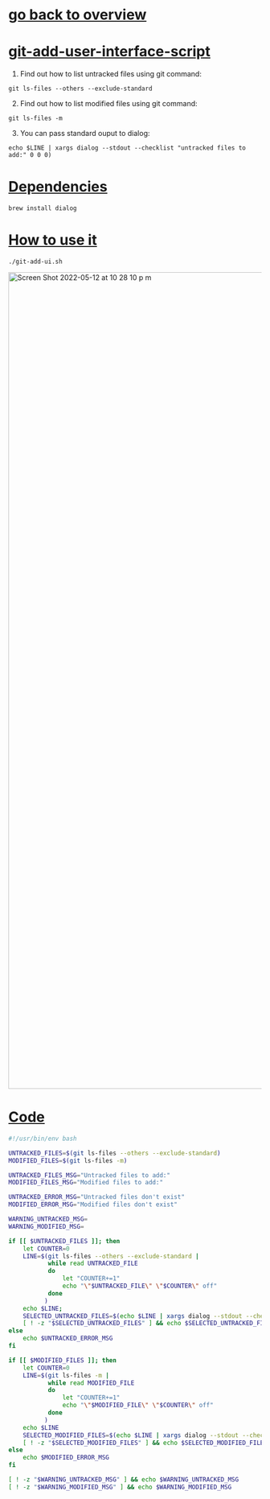 # [go back to overview](https://github.com/c4arl0s#bash-scripts)

# [git-add-user-interface-script](https://github.com/c4arl0s/git-add-user-interface-script#go-back-to-overview)

1. Find out how to list untracked files using git command:

```console
git ls-files --others --exclude-standard
```

2. Find out how to list modified files using git command:

```console
git ls-files -m
```

3. You can pass standard ouput to dialog:

```console
echo $LINE | xargs dialog --stdout --checklist "untracked files to add:" 0 0 0)
```

# [Dependencies](https://github.com/c4arl0s/git-add-user-interface-script#git-add-user-interface-script)

```console
brew install dialog
```

# [How to use it](https://github.com/c4arl0s/git-add-user-interface-script#git-add-user-interface-script)

```console
./git-add-ui.sh
```

<img width="1624" alt="Screen Shot 2022-05-12 at 10 28 10 p m" src="https://user-images.githubusercontent.com/24994818/168206056-046d0310-8a9f-4a52-b83d-4003e5262d5c.png">

# [Code]()

```bash
#!/usr/bin/env bash

UNTRACKED_FILES=$(git ls-files --others --exclude-standard)
MODIFIED_FILES=$(git ls-files -m)

UNTRACKED_FILES_MSG="Untracked files to add:"
MODIFIED_FILES_MSG="Modified files to add:"

UNTRACKED_ERROR_MSG="Untracked files don't exist"
MODIFIED_ERROR_MSG="Modified files don't exist"

WARNING_UNTRACKED_MSG=
WARNING_MODIFIED_MSG=

if [[ $UNTRACKED_FILES ]]; then
    let COUNTER=0
    LINE=$(git ls-files --others --exclude-standard | 
           while read UNTRACKED_FILE
           do 
               let "COUNTER+=1"
               echo "\"$UNTRACKED_FILE\" \"$COUNTER\" off"
           done
          )
    echo $LINE;
    SELECTED_UNTRACKED_FILES=$(echo $LINE | xargs dialog --stdout --checklist $UNTRACKED_FILES_MSG 0 0 0)
    [ ! -z "$SELECTED_UNTRACKED_FILES" ] && echo $SELECTED_UNTRACKED_FILES | xargs git add || WARNING_UNTRACKED_MSG="🟡 You did not select any untracked file"
else
    echo $UNTRACKED_ERROR_MSG
fi

if [[ $MODIFIED_FILES ]]; then
    let COUNTER=0
    LINE=$(git ls-files -m | 
           while read MODIFIED_FILE
           do 
               let "COUNTER+=1"
               echo "\"$MODIFIED_FILE\" \"$COUNTER\" off"
           done
          )
    echo $LINE
    SELECTED_MODIFIED_FILES=$(echo $LINE | xargs dialog --stdout --checklist $MODIFIED_FILES_MSG 0 0 0)
    [ ! -z "$SELECTED_MODIFIED_FILES" ] && echo $SELECTED_MODIFIED_FILES | xargs git add || WARNING_MODIFIED_MSG="🟡 You did not select any modified file"
else
    echo $MODIFIED_ERROR_MSG
fi

[ ! -z "$WARNING_UNTRACKED_MSG" ] && echo $WARNING_UNTRACKED_MSG
[ ! -z "$WARNING_MODIFIED_MSG" ] && echo $WARNING_MODIFIED_MSG
```
